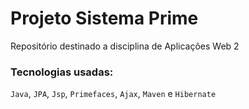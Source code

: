 # Projeto Sistema Prime
Repositório destinado a disciplina de Aplicações Web 2
### Tecnologias usadas:
`Java`, `JPA`, `Jsp`, `Primefaces`, `Ajax`, `Maven` e `Hibernate`
